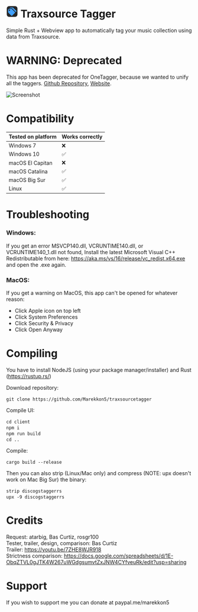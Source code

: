 # ![Logo](https://raw.githubusercontent.com/Marekkon5/traxsourcetagger/main/assets/32x32.png) Traxsource Tagger

Simple Rust + Webview app to automatically tag your music collection using data from Traxsource.

# WARNING: Deprecated
This app has been deprecated for OneTagger, because we wanted to unify all the taggers. [Github Repository](https://github.com/Marekkon5/onetagger), [Website](https://onetagger.github.io/).


![Screenshot](https://i.imgur.com/Jqm2Lk1.png)

# Compatibility
<table>
    <thead>
        <tr>
            <th>Tested on platform</th>
            <th>Works correctly</th>
        </tr>
    </thead>
    <tbody>
        <tr>
            <td>Windows 7</td>
            <td>❌</td>
        </tr>
        <tr>
            <td>Windows 10</td>
            <td>✅</td>
        </tr>
        <tr>
            <td>macOS El Capitan</td>
            <td>❌</td>
        </tr>
        <tr>
            <td>macOS Catalina</td>
            <td>✅</td>
        </tr>
        <tr>
            <td>macOS Big Sur</td>
            <td>✅</td>
        </tr>
        <tr>
            <td>Linux</td>
            <td>✅</td>
        </tr>
    </tbody>
</table>


# Troubleshooting

### Windows:
If you get an error MSVCP140.dll, VCRUNTIME140.dll, or VCRUNTIME140_1.dll not found, 
Install the latest Microsoft Visual C++ Redistributable from here: https://aka.ms/vs/16/release/vc_redist.x64.exe and open the .exe again.  

### MacOS:
If you get a warning on MacOS, this app can't be opened for whatever reason:  
- Click Apple icon on top left
- Click System Preferences
- Click Security & Privacy
- Click Open Anyway

# Compiling

You have to install NodeJS (using your package manager/installer) and Rust (https://rustup.rs/)

Download repository:
```
git clone https://github.com/Marekkon5/traxsourcetagger
```

Compile UI:
```
cd client
npm i
npm run build
cd ..
```

Compile:
```
cargo build --release
```

Then you can also strip (Linux/Mac only) and compress (NOTE: upx doesn't work on Mac Big Sur) the binary:
```
strip discogstaggerrs
upx -9 discogstaggerrs
```

# Credits

Request: atarbig, Bas Curtiz, rosgr100  
Tester, trailer, design, comparison: Bas Curtiz  
Trailer: https://youtu.be/7ZHE8WJR918  
Strictness comparison: https://docs.google.com/spreadsheets/d/1E-ObqZTVL0gJTK4W267uWGdgsumvtZxJNW4CYfveuRk/edit?usp=sharing  

# Support

If you wish to support me you can donate at paypal.me/marekkon5
